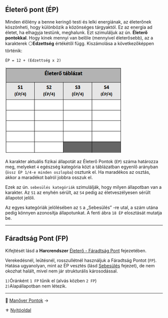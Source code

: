 ## Életerő pont (ÉP)

Minden élőlény a benne keringő testi és lelki energiának, az életerőnek köszönheti, hogy különbözik a közönséges tárgyaktól. Ez az energia ad életet, ha elhagyja testünk, meghalunk. Ezt szimuláljuk az ún. **Életerő pontokkal**. Hogy kinek mennyi van belőle (mennyivel életerősebb), az a karakterek ⚪**Edzettség** értékétől függ. Kiszámolása a következőképpen történik:

```
ÉP = 12 + (Edzettség x 2)
```

![](images/01_eletero_tablazat.png)

A karakter aktuális fizikai állapotát az Életerő Pontok (`ÉP`) száma határozza meg, melyeket `4` egészség kategória közt a táblázatban egyenlő arányban (`össz ÉP 1/4-e minden oszlopba`) osztunk el. Ha maradékos az osztás, akkor a maradékot balról jobbra osszuk el.

Ezek az ún. `sebesülés kategóriák` szimulálják, hogy milyen állapotban van a karakter. Az `S1` az enyhén sérült, az `S4` pedig az életveszélyesen sérült állapotot jelöli.

Az egyes kategóriák jelölésében az `S` a „Sebesülés” -re utal, a szám utána pedig könnyen azonosítja állapotunkat. A fenti ábra `18 ÉP` elosztását mutatja be.

---
## Fáradtság Pont (FP)

Kifejtését lásd a **Harcrendszer** [Életerő - Fáradtság Pont](061_02_faradsag_pont.md) fejezetében.

Verekedésnél, leütésnél, rosszullétnél használjuk a Fáradtság Pontot (`FP`).\
Hatása ugyanolyan, mint az ÉP vesztés (lásd [Sebesülés](061_03_sebesules.md) fejezet), de nem okozhat halált, mivel nem jár strukturális károsodással.

`1)`Óránként `1 FP` tűnik el (alvás közben `2 FP`)\
`2)`Alapállapotban nem létezik. 

---

🔗 [Manőver Pontok](017_03_manover_pontok.md) →

⚜️ [Nyitóoldal](start.md#1-karakteralkot%C3%A1s)
